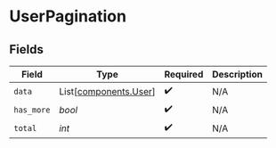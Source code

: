 # UserPagination


## Fields

| Field                                                | Type                                                 | Required                                             | Description                                          |
| ---------------------------------------------------- | ---------------------------------------------------- | ---------------------------------------------------- | ---------------------------------------------------- |
| `data`                                               | List[[components.User](../../models/shared/user.md)] | :heavy_check_mark:                                   | N/A                                                  |
| `has_more`                                           | *bool*                                               | :heavy_check_mark:                                   | N/A                                                  |
| `total`                                              | *int*                                                | :heavy_check_mark:                                   | N/A                                                  |